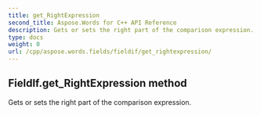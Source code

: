 ```yaml
---
title: get_RightExpression
second_title: Aspose.Words for C++ API Reference
description: Gets or sets the right part of the comparison expression. 
type: docs
weight: 0
url: /cpp/aspose.words.fields/fieldif/get_rightexpression/
---
```

## FieldIf.get_RightExpression method


Gets or sets the right part of the comparison expression. 

